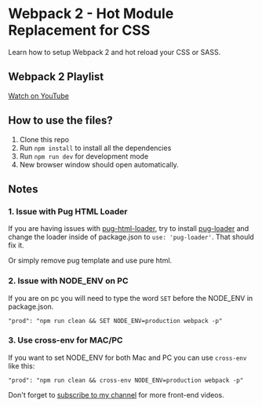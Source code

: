 # Webpack 2 - Hot Module Replacement for CSS

Learn how to setup Webpack 2 and hot reload your CSS or SASS.

## Webpack 2 Playlist

[Watch on YouTube](https://www.youtube.com/watch?v=JdGnYNtuEtE&list=PLkEZWD8wbltnRp6nRR8kv97RbpcUdNawY)

## How to use the files?

1. Clone this repo
2. Run `npm install` to install all the dependencies
3. Run `npm run dev` for development mode
4. New browser window should open automatically.

## Notes

### 1. Issue with Pug HTML Loader
If you are having issues with [pug-html-loader](https://www.npmjs.com/package/pug-html-loader), try to install [pug-loader](https://github.com/pugjs/pug-loader) and change the loader inside of package.json to `use: 'pug-loader'`. That should fix it.

Or simply remove pug template and use pure html.

### 2. Issue with NODE_ENV on PC
If you are on pc you will need to type the word `SET` before the NODE_ENV in package.json.

`"prod": "npm run clean && SET NODE_ENV=production webpack -p"`

### 3. Use cross-env for MAC/PC
If you want to set NODE_ENV for both Mac and PC you can use `cross-env` like this:

`"prod": "npm run clean && cross-env NODE_ENV=production webpack -p"`

Don't forget to [subscribe to my channel](https://www.youtube.com/channel/UC7O6CntQoAI-wYyJxYiqNUg?sub_confirmation=1) for more front-end videos.
